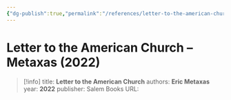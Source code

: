 ```yaml
---
{"dg-publish":true,"permalink":"/references/letter-to-the-american-church-metaxas-2022/"}
---
```



# Letter to the American Church – Metaxas (2022)

> [!info]
> title: **Letter to the American Church**
> authors: **Eric Metaxas**
> year: **2022**
> publisher: Salem Books
> URL: 


